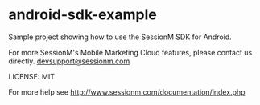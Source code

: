 android-sdk-example
===================

Sample project showing how to use the SessionM SDK for Android.

For more SessionM's Mobile Marketing Cloud features, please contact us directly. devsupport@sessionm.com

LICENSE: MIT

For more help see http://www.sessionm.com/documentation/index.php
